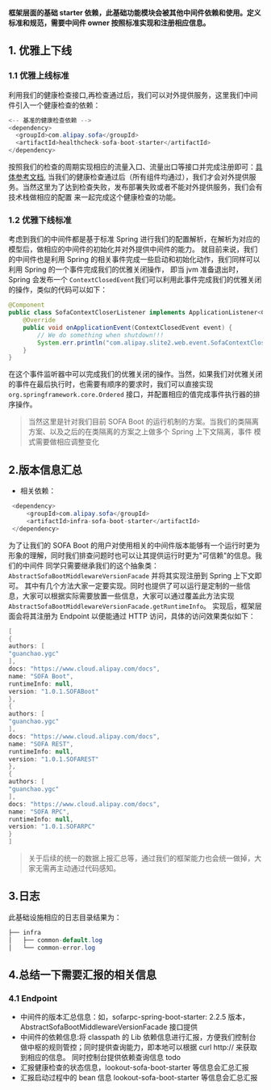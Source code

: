 

**框架层面的基础 starter 依赖，此基础功能模块会被其他中间件依赖和使用。定义标准和规范，需要中间件 owner 按照标准实现和注册相应信息。**


## 1. 优雅上下线

### 1.1 优雅上线标准

利用我们的健康检查接口,再检查通过后，我们可以对外提供服务，这里我们中间件引入一个健康检查的依赖：

```java
<-- 基准的健康检查依赖 -->
<dependency>
  <groupId>com.alipay.sofa</groupId>
  <artifactId>healthcheck-sofa-boot-starter</artifactId>
</dependency>
```
按照我们的检查的周期实现相应的流量入口、流量出口等接口并完成注册即可：[具体参考文档](https://lark.alipay.com/middleware/sofaboot/health-check),
当我们的健康检查通过后（所有组件均通过），我们才会对外提供服务。当然这里为了达到检查失败，发布部署失败或者不能对外提供服务，我们会有技术栈做相应的配置
来一起完成这个健康检查的功能。

### 1.2 优雅下线标准

 考虑到我们的中间件都是基于标准 Spring 进行我们的配置解析，在解析为对应的模型后，做相应的中间件的初始化并对外提供中间件的能力。
 就目前来说，我们的中间件也是利用 Spring 的相关事件完成一些启动和初始化动作，我们同样可以利用 Spring 的一个事件完成我们的优雅关闭操作，
 即当 jvm 准备退出时，Spring 会发布一个 `ContextClosedEvent`我们可以利用此事件完成我们的优雅关闭的操作，类似的代码可以如下：

 ```java
 @Component
 public class SofaContextCloserListener implements ApplicationListener<ContextClosedEvent> {
     @Override
     public void onApplicationEvent(ContextClosedEvent event) {
         // We do something when shutdown!!!
         System.err.println("com.alipay.slite2.web.event.SofaContextCloserListener is closed!!!");
     }
 }
 ```

在这个事件监听器中可以完成我们的优雅关闭的操作。当然，如果我们对优雅关闭的事件在最后执行时，也需要有顺序的要求时，我们可以直接实现
`org.springframework.core.Ordered` 接口，并配置相应的值完成事件执行器的排序操作。

> 当然这里是针对我们目前 SOFA Boot 的运行机制的方案。当我们的类隔离方案、以及之后的在类隔离的方案之上做多个 Spring 上下文隔离，事件
模式需要做相应调整变化

## 2.版本信息汇总

* 相关依赖：

```java
 <dependency>
     <groupId>com.alipay.sofa</groupId>
     <artifactId>infra-sofa-boot-starter</artifactId>
 </dependency>
```

为了让我们的 SOFA Boot 的用户对使用相关的中间件版本能够有一个运行时更为形象的理解，同时我们排查问题时也可以让其提供运行时更为"可信赖"的信息。我们的中间件
同学只需要继承我们的这个抽象类：`AbstractSofaBootMiddlewareVersionFacade` 并将其实现注册到 Spring 上下文即可。
其中有几个方法大家一定要实现。同时也提供了可以运行是定制的一些信息，大家可以根据实际需要放置一些信息，大家可以通过覆盖此方法实现 `AbstractSofaBootMiddlewareVersionFacade.getRuntimeInfo`。
实现后，框架层面会将其注册为 Endpoint 以便能通过 HTTP 访问，具体的访问效果类似如下：

```java
[
{
authors: [
"guanchao.ygc"
],
docs: "https://www.cloud.alipay.com/docs",
name: "SOFA Boot",
runtimeInfo: null,
version: "1.0.1.SOFABoot"
},
{
authors: [
"guanchao.ygc"
],
docs: "https://www.cloud.alipay.com/docs",
name: "SOFA REST",
runtimeInfo: null,
version: "1.0.1.SOFAREST"
},
{
authors: [
"guanchao.ygc"
],
docs: "https://www.cloud.alipay.com/docs",
name: "SOFA RPC",
runtimeInfo: null,
version: "1.0.1.SOFARPC"
}
]
```

> 关于后续的统一的数据上报汇总等，通过我们的框架能力也会统一做掉，大家无需再主动通过代码感知。

## 3.日志

此基础设施相应的日志目录结果为：

```java
├── infra
│   ├── common-default.log
│   └── common-error.log
```


## 4.总结一下需要汇报的相关信息

### 4.1 Endpoint

* 中间件的版本汇总信息：如，sofarpc-spring-boot-starter: 2.2.5 版本，AbstractSofaBootMiddlewareVersionFacade 接口提供
* 中间件的依赖信息:将 classpath 的 Lib 依赖信息进行汇报，方便我们控制台做中枢的规则管控；同时提供查询能力，即本地可以根据 curl http:// 来获取到相应的信息。
同时控制台提供依赖查询信息 todo
* 汇报健康检查的状态信息，lookout-sofa-boot-starter 等信息会汇总汇报
* 汇报启动过程中的 bean 信息 lookout-sofa-boot-starter 等信息会汇总汇报



